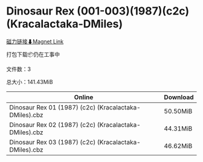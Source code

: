 # Dinosaur Rex (001-003)(1987)(c2c)(Kracalactaka-DMiles)

[磁力链接⬇Magnet Link](magnet:?xt=urn:btih:400ce02e68f4bd87a98a4b7fb2ed79542f81e405&dn=Dinosaur%20Rex%20%28001-003%29%281987%29%28c2c%29%28Kracalactaka-DMiles%29)

打包下载📦仍在工事中

文件数：3

总大小：141.43MiB

Online | Download
--- | ---
Dinosaur Rex 01 (1987) (c2c) (Kracalactaka-DMiles).cbz | 50.50MiB
Dinosaur Rex 02 (1987) (c2c) (Kracalactaka-DMiles).cbz | 44.31MiB
Dinosaur Rex 03 (1987) (c2c) (Kracalactaka-DMiles).cbz | 46.62MiB